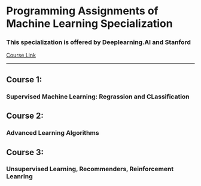 # **Programming Assignments of Machine Learning Specialization** 
### This specialization is offered by **Deeplearning.AI** and **Stanford** ###
[Course Link](https://www.coursera.org/specializations/machine-learning-introduction)

---
## **Course 1:** 
### Supervised Machine Learning: Regrassion and CLassification

## **Course 2:** 
### Advanced Learning Algorithms

## **Course 3:** 
### Unsupervised Learning, Recommenders, Reinforcement Leanring
